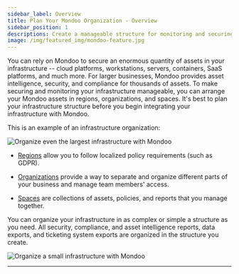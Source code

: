 ```yaml
---
sidebar_label: Overview
title: Plan Your Mondoo Organization - Overview
sidebar_position: 1
descriptions: Create a manageable structure for monitoring and securing your infrastructure with Mondoo.
image: /img/featured_img/mondoo-feature.jpg
---
```


You can rely on Mondoo to secure an enormous quantity of assets in your infrastructure -- cloud platforms, workstations, servers, containers, SaaS platforms, and much more. For larger businesses, Mondoo provides asset intelligence, security, and compliance for thousands of assets. To make securing and monitoring your infrastructure manageable, you can arrange your Mondoo assets in regions, organizations, and spaces. It's best to plan your infrastructure structure before you begin integrating your infrastructure with Mondoo.

This is an example of an infrastructure organization:

![Organize even the largest infrastructure with Mondoo](/img/platform/start/org-complex.png)

- [Regions](/platform/start/organize/regions) allow you to follow localized policy requirements (such as GDPR).

- [Organizations](/platform/start/organize/organizations) provide a way to separate and organize different parts of your business and manage team members' access.

- [Spaces](/platform/start/organize/spaces) are collections of assets, policies, and reports that you manage together.

You can organize your infrastructure in as complex or simple a structure as you need. All security, compliance, and asset intelligence reports, data exports, and ticketing system exports are organized in the structure you create.

![Organize a small infrastructure with Mondoo](/img/platform/start/org-simple.png)

---
